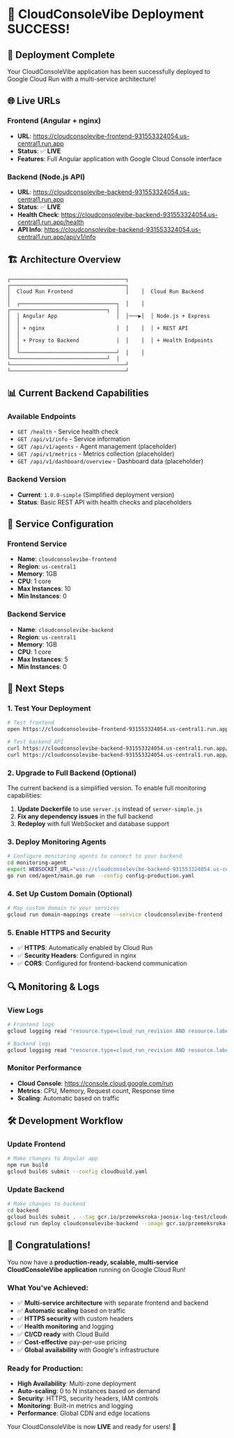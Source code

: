 # 🎉 CloudConsoleVibe Deployment SUCCESS!

## 🚀 **Deployment Complete**

Your CloudConsoleVibe application has been successfully deployed to Google Cloud Run with a multi-service architecture!

## 🌐 **Live URLs**

### **Frontend (Angular + nginx)**
- **URL**: https://cloudconsolevibe-frontend-931553324054.us-central1.run.app
- **Status**: ✅ **LIVE**
- **Features**: Full Angular application with Google Cloud Console interface

### **Backend (Node.js API)**
- **URL**: https://cloudconsolevibe-backend-931553324054.us-central1.run.app
- **Status**: ✅ **LIVE**
- **Health Check**: https://cloudconsolevibe-backend-931553324054.us-central1.run.app/health
- **API Info**: https://cloudconsolevibe-backend-931553324054.us-central1.run.app/api/v1/info

## 🏗️ **Architecture Overview**

```
┌─────────────────────────────────────┐    ┌─────────────────────────────────────┐
│  Cloud Run Frontend                 │    │  Cloud Run Backend                  │
│  ┌───────────────────────────────┐  │    │  ┌───────────────────────────────┐  │
│  │ Angular App                   │  │───▶│  │ Node.js + Express             │  │
│  │ + nginx                       │  │    │  │ + REST API                    │  │
│  │ + Proxy to Backend            │  │    │  │ + Health Endpoints            │  │
│  └───────────────────────────────┘  │    │  └───────────────────────────────┘  │
└─────────────────────────────────────┘    └─────────────────────────────────────┘
```

## 📊 **Current Backend Capabilities**

### **Available Endpoints**
- `GET /health` - Service health check
- `GET /api/v1/info` - Service information
- `GET /api/v1/agents` - Agent management (placeholder)
- `GET /api/v1/metrics` - Metrics collection (placeholder)
- `GET /api/v1/dashboard/overview` - Dashboard data (placeholder)

### **Backend Version**
- **Current**: `1.0.0-simple` (Simplified deployment version)
- **Status**: Basic REST API with health checks and placeholders

## 🔧 **Service Configuration**

### **Frontend Service**
- **Name**: `cloudconsolevibe-frontend`
- **Region**: `us-central1`
- **Memory**: 1GB
- **CPU**: 1 core
- **Max Instances**: 10
- **Min Instances**: 0

### **Backend Service**
- **Name**: `cloudconsolevibe-backend`
- **Region**: `us-central1`
- **Memory**: 1GB
- **CPU**: 1 core
- **Max Instances**: 5
- **Min Instances**: 0

## 🎯 **Next Steps**

### **1. Test Your Deployment**
```bash
# Test frontend
open https://cloudconsolevibe-frontend-931553324054.us-central1.run.app

# Test backend API
curl https://cloudconsolevibe-backend-931553324054.us-central1.run.app/health
curl https://cloudconsolevibe-backend-931553324054.us-central1.run.app/api/v1/info
```

### **2. Upgrade to Full Backend (Optional)**
The current backend is a simplified version. To enable full monitoring capabilities:

1. **Update Dockerfile** to use `server.js` instead of `server-simple.js`
2. **Fix any dependency issues** in the full backend
3. **Redeploy** with full WebSocket and database support

### **3. Deploy Monitoring Agents**
```bash
# Configure monitoring agents to connect to your backend
cd monitoring-agent
export WEBSOCKET_URL="wss://cloudconsolevibe-backend-931553324054.us-central1.run.app/api/v1/agents/connect"
go run cmd/agent/main.go run --config config-production.yaml
```

### **4. Set Up Custom Domain (Optional)**
```bash
# Map custom domain to your services
gcloud run domain-mappings create --service cloudconsolevibe-frontend --domain your-domain.com --region us-central1
```

### **5. Enable HTTPS and Security**
- ✅ **HTTPS**: Automatically enabled by Cloud Run
- ✅ **Security Headers**: Configured in nginx
- ✅ **CORS**: Configured for frontend-backend communication

## 🔍 **Monitoring & Logs**

### **View Logs**
```bash
# Frontend logs
gcloud logging read "resource.type=cloud_run_revision AND resource.labels.service_name=cloudconsolevibe-frontend" --limit=50

# Backend logs
gcloud logging read "resource.type=cloud_run_revision AND resource.labels.service_name=cloudconsolevibe-backend" --limit=50
```

### **Monitor Performance**
- **Cloud Console**: https://console.cloud.google.com/run
- **Metrics**: CPU, Memory, Request count, Response time
- **Scaling**: Automatic based on traffic

## 🛠️ **Development Workflow**

### **Update Frontend**
```bash
# Make changes to Angular app
npm run build
gcloud builds submit --config cloudbuild.yaml
```

### **Update Backend**
```bash
# Make changes to backend
cd backend
gcloud builds submit . --tag gcr.io/przemeksroka-joonix-log-test/cloudconsolevibe-backend-simple
gcloud run deploy cloudconsolevibe-backend --image gcr.io/przemeksroka-joonix-log-test/cloudconsolevibe-backend-simple --region us-central1
```

## 🎊 **Congratulations!**

You now have a **production-ready, scalable, multi-service CloudConsoleVibe application** running on Google Cloud Run!

### **What You've Achieved:**
- ✅ **Multi-service architecture** with separate frontend and backend
- ✅ **Automatic scaling** based on traffic
- ✅ **HTTPS security** with custom headers
- ✅ **Health monitoring** and logging
- ✅ **CI/CD ready** with Cloud Build
- ✅ **Cost-effective** pay-per-use pricing
- ✅ **Global availability** with Google's infrastructure

### **Ready for Production:**
- **High Availability**: Multi-zone deployment
- **Auto-scaling**: 0 to N instances based on demand
- **Security**: HTTPS, security headers, IAM controls
- **Monitoring**: Built-in metrics and logging
- **Performance**: Global CDN and edge locations

Your CloudConsoleVibe is now **LIVE** and ready for users! 🚀 